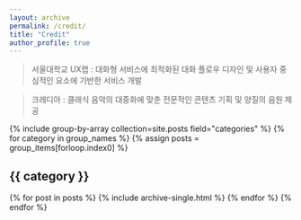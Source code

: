 ```yaml
---
layout: archive
permalink: /credit/
title: "Credit"
author_profile: true
---
```


<!-- 클래식 메이트는 서울대학교 UX랩과 클래식 공연 기획사 크레디아가 공동으로 개발한 스마트 스피커 서비스입니다. 

모든 음원은 크레디아가 제공합니다. -->

<!-- <figure>
  <center><img src="{{ '/assets/images/land-logo.png' | relative_url }}" alt="fork Minimal Mistakes" width="100"></center>
</figure>
 -->
> 서울대학교 UX랩 : 
> 대화형 서비스에 최적화된 대화 플로우 디자인 및 사용자 중심적인 요소에 기반한 서비스 개발

> 크레디아 : 
> 클래식 음악의 대중화에 맞춘 전문적인 콘텐츠 기획 및 양질의 음원 제공

<!-- <figure>
  <center><img src="{{ '/assets/images/credia.png' | relative_url }}" alt="fork Minimal Mistakes" width="100"></center>
</figure> -->

{% include group-by-array collection=site.posts field="categories" %}
{% for category in group_names %}
  {% assign posts = group_items[forloop.index0] %}
  <h2 id="{{ category | slugify }}" class="archive__subtitle">{{ category }}</h2>
  {% for post in posts %}
    {% include archive-single.html %}
  {% endfor %}
{% endfor %}
